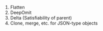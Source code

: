 1. Flatten
2. DeepOmit
3. Delta (Satisfiability of parent)
4. Clone, merge, etc. for JSON-type objects
